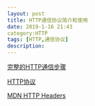 ```yaml
---
layout: post
title: HTTP通信协议简介和使用
date: 2019-1-16 21:43
category:HTTP
tags: [HTTP,通信协议]
description:
---
```




[完整的HTTP通信步骤](https://www.jianshu.com/p/cb2a314c5bda)

[HTTP协议](https://www.jianshu.com/p/80e25cb1d81a)

[MDN HTTP Headers](https://developer.mozilla.org/zh-CN/docs/Web/HTTP/Headers)

